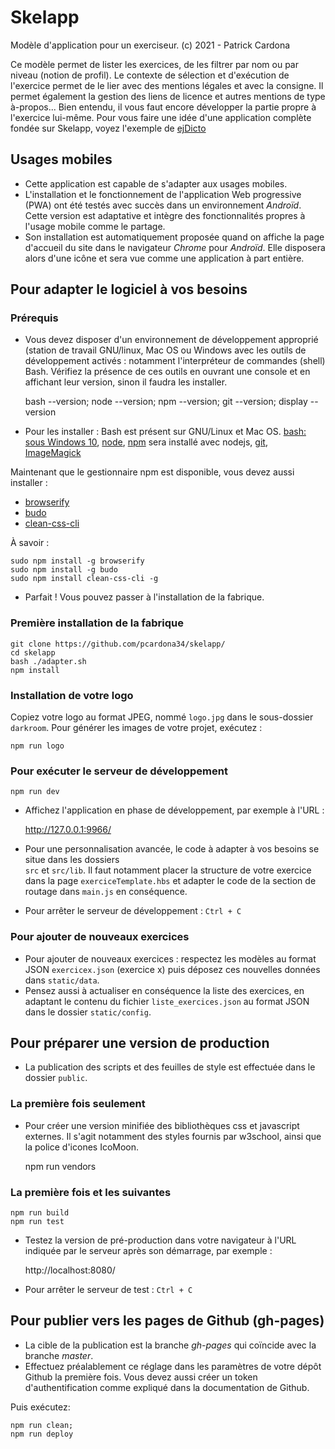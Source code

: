 # Skelapp

Modèle d'application pour un exerciseur.
(c) 2021 - Patrick Cardona

Ce modèle permet de lister les exercices, de les filtrer par nom ou par niveau (notion de profil).
Le contexte de sélection et d'exécution de l'exercice permet de le lier avec des mentions légales et avec la consigne.
Il permet également la gestion des liens de licence et autres mentions de type à-propos...
Bien entendu, il vous faut encore développer la partie propre à l'exercice lui-même.
Pour vous faire une idée d'une application complète fondée sur Skelapp, voyez l'exemple de [ejDicto](https://github.com/pcardona34/ejdicto)

## Usages mobiles

+ Cette application est capable de s'adapter aux usages mobiles.
+ L'installation et le fonctionnement de l'application Web progressive (PWA) ont été testés avec succès 
 dans un environnement *Androïd*. Cette version est adaptative et intègre des fonctionnalités 
 propres à l'usage mobile comme le partage.
+ Son installation est automatiquement proposée quand on affiche la page d'accueil du site dans le 
navigateur *Chrome* pour *Androïd*. Elle disposera alors d'une icône et 
sera vue comme une application à part entière.

## Pour adapter le logiciel à vos besoins

### Prérequis

+ Vous devez disposer d'un environnement de développement approprié 
(station de travail GNU/linux, Mac OS ou Windows avec les 
outils de développement activés : notamment l'interpréteur de commandes 
(shell) Bash. Vérifiez la présence de ces outils en ouvrant une console 
et en affichant leur version, sinon il faudra les installer.

    bash --version;
    node --version;
    npm --version;
    git --version;
    display --version

+ Pour les installer : Bash est présent sur GNU/Linux et Mac OS. 
[bash: sous Windows 10](https://korben.info/installer-shell-bash-linux-windows-10.html), 
[node](https://nodejs.dev/how-to-install-nodejs), 
[npm](https://www.npmjs.com/get-npm) sera installé avec nodejs, 
[git](https://git-scm.com),
[ImageMagick](https://imagemagick.org/)

Maintenant que le gestionnaire npm est disponible, vous devez aussi installer :

+ [browserify](https://browserify.org/)
+ [budo](https://www.npmjs.com/package/budo/v/11.0.0)
+ [clean-css-cli](https://github.com/clean-css/clean-css-cli#install)

À savoir :

    sudo npm install -g browserify
    sudo npm install -g budo
    sudo npm install clean-css-cli -g

+ Parfait ! Vous pouvez passer à l'installation de la fabrique.

### Première installation de la fabrique

    git clone https://github.com/pcardona34/skelapp/
    cd skelapp
    bash ./adapter.sh
    npm install

### Installation de votre logo

Copiez votre logo au format JPEG, nommé `logo.jpg` dans le sous-dossier `darkroom`.
Pour générer les images de votre projet, exécutez :

    npm run logo

### Pour exécuter le serveur de développement

    npm run dev

+ Affichez l'application en phase de développement, par exemple à l'URL :

    http://127.0.0.1:9966/

+ Pour une personnalisation avancée, le code à adapter à vos besoins se situe dans les dossiers  
`src` et `src/lib`. Il faut notamment placer la structure de votre exercice dans la page `exerciceTemplate.hbs` et adapter le code de la section de routage dans `main.js` en conséquence.
+ Pour arrêter le serveur de développement : `Ctrl + C`

### Pour ajouter de nouveaux exercices

+ Pour ajouter de nouveaux exercices : respectez les 
modèles au format JSON `exercicex.json` (exercice x) puis déposez ces nouvelles données dans `static/data`.
+ Pensez aussi à actualiser en conséquence la liste des exercices, en adaptant le contenu du fichier `liste_exercices.json` au 
format JSON dans le dossier `static/config`.

## Pour préparer une version de production

+ La publication des scripts et des feuilles de style est effectuée dans le dossier `public`.

### La première fois seulement

+ Pour créer une version minifiée des bibliothèques css et javascript 
externes. Il s'agit notamment des styles fournis par 
w3school, ainsi que la police d'icones IcoMoon.

    npm run vendors

### La première fois et les suivantes

    npm run build
    npm run test

+ Testez la version de pré-production dans votre navigateur à l'URL indiquée par le serveur après son 
démarrage, par exemple&nbsp;:

    http://localhost:8080/

+ Pour arrêter le serveur de test : `Ctrl + C`

## Pour publier vers les pages de Github (gh-pages)

+ La cible de la publication est la branche *gh-pages* qui coïncide avec la branche *master*.
+ Effectuez préalablement ce réglage dans les paramètres de votre dépôt 
Github la première fois. Vous devez aussi créer un token d'authentification comme expliqué dans la documentation de Github.

Puis exécutez:

    npm run clean;
    npm run deploy
